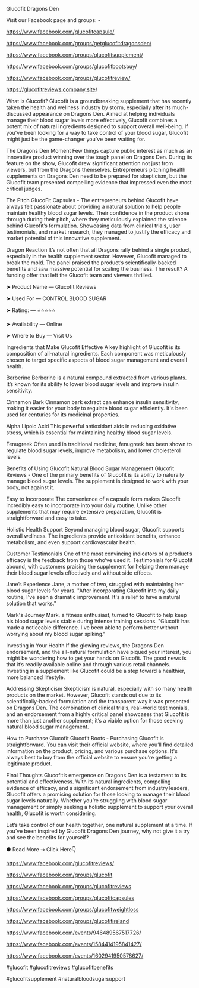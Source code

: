  Glucofit Dragons Den
 
Visit our Facebook page and groups: -

https://www.facebook.com/glucofitcapsule/

https://www.facebook.com/groups/getglucofitdragonsden/

https://www.facebook.com/groups/glucofitsupplement/

https://www.facebook.com/groups/glucofitbootsbuy/

https://www.facebook.com/groups/glucofitreview/

https://glucofitreviews.company.site/


What is Glucofit?
Glucofit is a groundbreaking supplement that has recently taken the health and wellness industry by storm, especially after its much-discussed appearance on Dragons Den. Aimed at helping individuals manage their blood sugar levels more effectively, Glucofit combines a potent mix of natural ingredients designed to support overall well-being. If you've been looking for a way to take control of your blood sugar, Glucofit might just be the game-changer you've been waiting for.

The Dragons Den Moment
Few things capture public interest as much as an innovative product winning over the tough panel on Dragons Den. During its feature on the show, Glucofit drew significant attention not just from viewers, but from the Dragons themselves. Entrepreneurs pitching health supplements on Dragons Den need to be prepared for skepticism, but the Glucofit team presented compelling evidence that impressed even the most critical judges.

The Pitch
GlucoFit Capsules - The entrepreneurs behind Glucofit have always felt passionate about providing a natural solution to help people maintain healthy blood sugar levels. Their confidence in the product shone through during their pitch, where they meticulously explained the science behind Glucofit’s formulation. Showcasing data from clinical trials, user testimonials, and market research, they managed to justify the efficacy and market potential of this innovative supplement.

Dragon Reaction
It’s not often that all Dragons rally behind a single product, especially in the health supplement sector. However, Glucofit managed to break the mold. The panel praised the product’s scientifically-backed benefits and saw massive potential for scaling the business. The result? A funding offer that left the Glucofit team and viewers thrilled.

➤ Product Name — Glucofit Reviews

➤ Used For — CONTROL BLOOD SUGAR

➤ Rating: — ⭐⭐⭐⭐⭐

➤ Availability — Online


➤ Where to Buy — Visit Us

Ingredients that Make Glucofit Effective
A key highlight of Glucofit is its composition of all-natural ingredients. Each component was meticulously chosen to target specific aspects of blood sugar management and overall health.

Berberine
Berberine is a natural compound extracted from various plants. It’s known for its ability to lower blood sugar levels and improve insulin sensitivity.

Cinnamon Bark
Cinnamon bark extract can enhance insulin sensitivity, making it easier for your body to regulate blood sugar efficiently. It's been used for centuries for its medicinal properties.

Alpha Lipoic Acid
This powerful antioxidant aids in reducing oxidative stress, which is essential for maintaining healthy blood sugar levels.

Fenugreek
Often used in traditional medicine, fenugreek has been shown to regulate blood sugar levels, improve metabolism, and lower cholesterol levels.

Benefits of Using Glucofit
Natural Blood Sugar Management
Glucofit Reviews - One of the primary benefits of Glucofit is its ability to naturally manage blood sugar levels. The supplement is designed to work with your body, not against it.

Easy to Incorporate
The convenience of a capsule form makes Glucofit incredibly easy to incorporate into your daily routine. Unlike other supplements that may require extensive preparation, Glucofit is straightforward and easy to take.

Holistic Health Support
Beyond managing blood sugar, Glucofit supports overall wellness. The ingredients provide antioxidant benefits, enhance metabolism, and even support cardiovascular health.

Customer Testimonials
One of the most convincing indicators of a product’s efficacy is the feedback from those who’ve used it. Testimonials for Glucofit abound, with customers praising the supplement for helping them manage their blood sugar levels effectively and without side effects.

Jane’s Experience
Jane, a mother of two, struggled with maintaining her blood sugar levels for years. "After incorporating Glucofit into my daily routine, I've seen a dramatic improvement. It's a relief to have a natural solution that works."

Mark's Journey
Mark, a fitness enthusiast, turned to Glucofit to help keep his blood sugar levels stable during intense training sessions. "Glucofit has made a noticeable difference. I've been able to perform better without worrying about my blood sugar spiking."

Investing in Your Health
If the glowing reviews, the Dragons Den endorsement, and the all-natural formulation have piqued your interest, you might be wondering how to get your hands on Glucofit. The good news is that it’s readily available online and through various retail channels. Investing in a supplement like Glucofit could be a step toward a healthier, more balanced lifestyle.

Addressing Skepticism
Skepticism is natural, especially with so many health products on the market. However, Glucofit stands out due to its scientifically-backed formulation and the transparent way it was presented on Dragons Den. The combination of clinical trials, real-world testimonials, and an endorsement from a highly critical panel showcases that Glucofit is more than just another supplement; it’s a viable option for those seeking natural blood sugar management.

How to Purchase Glucofit
Glucofit Boots - Purchasing Glucofit is straightforward. You can visit their official website, where you’ll find detailed information on the product, pricing, and various purchase options. It's always best to buy from the official website to ensure you’re getting a legitimate product.

Final Thoughts
Glucofit’s emergence on Dragons Den is a testament to its potential and effectiveness. With its natural ingredients, compelling evidence of efficacy, and a significant endorsement from industry leaders, Glucofit offers a promising solution for those looking to manage their blood sugar levels naturally. Whether you’re struggling with blood sugar management or simply seeking a holistic supplement to support your overall health, Glucofit is worth considering.

Let’s take control of our health together, one natural supplement at a time. If you’ve been inspired by Glucofit Dragons Den journey, why not give it a try and see the benefits for yourself?





● Read More ⇝ Click Here👇


https://www.facebook.com/glucofitreviews/

https://www.facebook.com/groups/glucofit

https://www.facebook.com/groups/glucofitreviews

https://www.facebook.com/groups/glucofitcapsules

https://www.facebook.com/groups/glucofitweightloss

https://www.facebook.com/groups/glucofitireland

https://www.facebook.com/events/946489567517726/

https://www.facebook.com/events/1584414195841427/

https://www.facebook.com/events/1602941950578627/



#glucofit #glucofitreviews #glucofitbenefits 

#glucofitsupplement #naturalbloodsugarsupport
